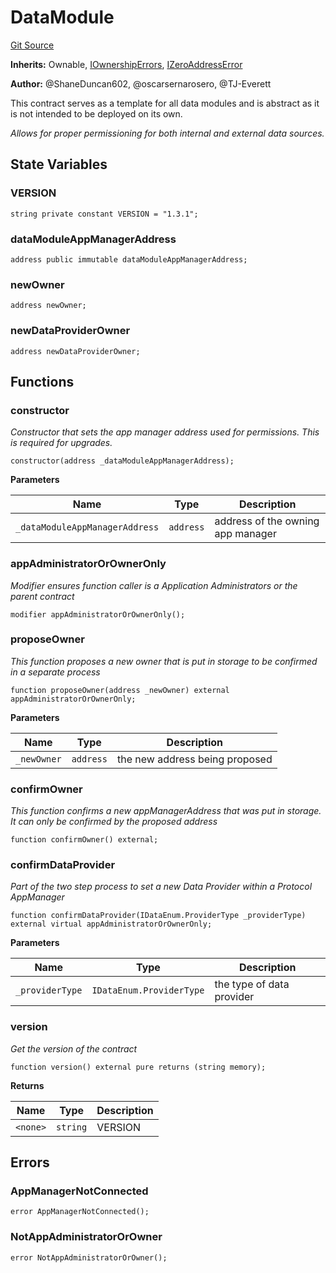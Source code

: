 # DataModule
[Git Source](https://github.com/thrackle-io/aquifi-rules-v1/blob/00cdc21330585fccf9dc326a2f7aeba02706eb37/src/client/application/data/DataModule.sol)

**Inherits:**
Ownable, [IOwnershipErrors](/src/common/IErrors.sol/interface.IOwnershipErrors.md), [IZeroAddressError](/src/common/IErrors.sol/interface.IZeroAddressError.md)

**Author:**
@ShaneDuncan602, @oscarsernarosero, @TJ-Everett

This contract serves as a template for all data modules and is abstract as it is not intended to be deployed on its own.

*Allows for proper permissioning for both internal and external data sources.*


## State Variables
### VERSION

```solidity
string private constant VERSION = "1.3.1";
```


### dataModuleAppManagerAddress

```solidity
address public immutable dataModuleAppManagerAddress;
```


### newOwner

```solidity
address newOwner;
```


### newDataProviderOwner

```solidity
address newDataProviderOwner;
```


## Functions
### constructor

*Constructor that sets the app manager address used for permissions. This is required for upgrades.*


```solidity
constructor(address _dataModuleAppManagerAddress);
```
**Parameters**

|Name|Type|Description|
|----|----|-----------|
|`_dataModuleAppManagerAddress`|`address`|address of the owning app manager|


### appAdministratorOrOwnerOnly

*Modifier ensures function caller is a Application Administrators or the parent contract*


```solidity
modifier appAdministratorOrOwnerOnly();
```

### proposeOwner

*This function proposes a new owner that is put in storage to be confirmed in a separate process*


```solidity
function proposeOwner(address _newOwner) external appAdministratorOrOwnerOnly;
```
**Parameters**

|Name|Type|Description|
|----|----|-----------|
|`_newOwner`|`address`|the new address being proposed|


### confirmOwner

*This function confirms a new appManagerAddress that was put in storage. It can only be confirmed by the proposed address*


```solidity
function confirmOwner() external;
```

### confirmDataProvider

*Part of the two step process to set a new Data Provider within a Protocol AppManager*


```solidity
function confirmDataProvider(IDataEnum.ProviderType _providerType) external virtual appAdministratorOrOwnerOnly;
```
**Parameters**

|Name|Type|Description|
|----|----|-----------|
|`_providerType`|`IDataEnum.ProviderType`|the type of data provider|


### version

*Get the version of the contract*


```solidity
function version() external pure returns (string memory);
```
**Returns**

|Name|Type|Description|
|----|----|-----------|
|`<none>`|`string`|VERSION|


## Errors
### AppManagerNotConnected

```solidity
error AppManagerNotConnected();
```

### NotAppAdministratorOrOwner

```solidity
error NotAppAdministratorOrOwner();
```

